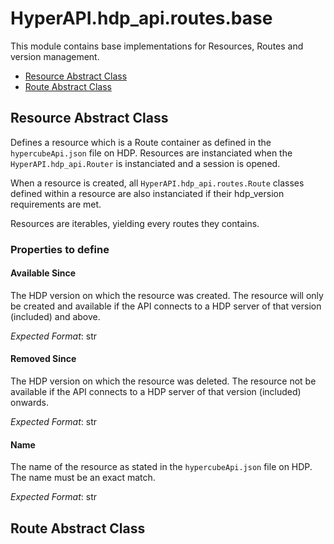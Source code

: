 # HyperAPI.hdp_api.routes.base

This module contains base implementations for Resources, Routes and version management.
- [Resource Abstract Class](#resource_class)
- [Route Abstract Class](#route_class)

<a name="resource_class"></a>

## Resource Abstract Class

Defines a resource which is a Route container as defined in the `hypercubeApi.json` file on HDP. 
Resources are instanciated when the `HyperAPI.hdp_api.Router` is instanciated and a session is opened. 

When a resource is created, all `HyperAPI.hdp_api.routes.Route` classes defined within a resource are also instanciated if their hdp_version requirements are met. 

Resources are iterables, yielding every routes they contains. 

### Properties to define

#### Available Since
The HDP version on which the resource was created. The resource will only be created and available if the API connects to a HDP server of that version (included) and above. 

_Expected Format_: str


#### Removed Since
The HDP version on which the resource was deleted. The resource not be available if the API connects to a HDP server of that version (included) onwards. 

_Expected Format_: str


#### Name
The name of the resource as stated in the `hypercubeApi.json` file on HDP. The name must be an exact match. 

_Expected Format_: str


<a name="route_class"></a>

## Route Abstract Class